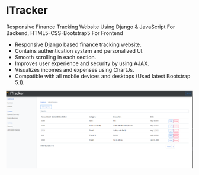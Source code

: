 # ITracker
Responsive Finance Tracking Website Using Django &amp; JavaScript For Backend, HTML5-CSS-Bootstrap5 For Frontend  
- Responsive Django based finance tracking website.
- Contains authentication system and personalized UI.
- Smooth scrolling in each section.
- Improves user experience and security by using AJAX.
- Visualizes incomes and expenses using ChartJs.
- Compatible with all mobile devices and desktops (Used latest Bootstrap 5.1).

![expenses](/preview/expenses.png)
